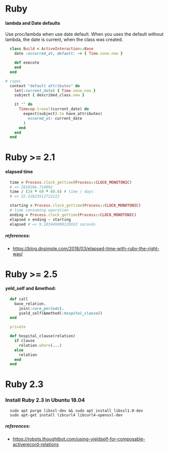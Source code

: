 # Ruby

#### lambda and Date defaults

Use proc/lambda when use date default. When you uses the default without lambda,
the date is current, when the class was created.

```ruby
  class Build < ActiveInteraction::Base
    date :occurred_at, default: -> { Time.zone.now }

    def execute
    end
  end

# rspec
  context "default attributes" do
    let(:current_date) { Time.zone.now }
    subject { described_class.new }

    it "" do
      Timecop.travel(current_date) do
        expect(subject).to have_attributes(
          occured_at: current_date
        )
      end
    end
  end
```

# Ruby >= 2.1

#### elapsed time

```ruby
  time = Process.clock_gettime(Process::CLOCK_MONOTONIC)
  # => 2810266.714992
  time / (24 * 60 * 60.0) # time / days
  # => 32.52623512722222

  starting = Process.clock_gettime(Process::CLOCK_MONOTONIC)
  # time consuming operation
  ending = Process.clock_gettime(Process::CLOCK_MONOTONIC)
  elapsed = ending - starting
  elapsed # => 9.183449000120163 seconds
```

##### references:

 -   https://blog.dnsimple.com/2018/03/elapsed-time-with-ruby-the-right-way/


# Ruby >= 2.5

#### yeld_self and &method:

```ruby
  def call
    base_relation.
      join(:care_periods).
      yield_self(&method(:hospital_clause))
  end

  private

  def hospital_clause(relation)
    if clause
      relation.where(...)
    else
      relation
    end
  end
```

# Ruby 2.3

### Install Ruby 2.3 in Ubuntu 18.04

```
  sudo apt purge libssl-dev && sudo apt install libssl1.0-dev
  sudo apt-get install libcurl4 libcurl4-openssl-dev
```


##### references:

 -   https://robots.thoughtbot.com/using-yieldself-for-composable-activerecord-relations
